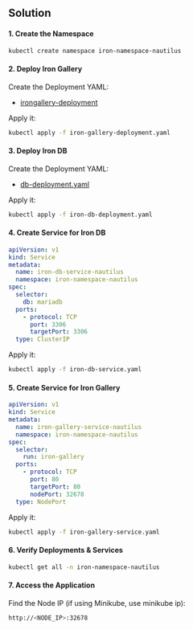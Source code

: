 ## Solution
#### 1. Create the Namespace
```sh
kubectl create namespace iron-namespace-nautilus
```

#### 2. Deploy Iron Gallery
Create the Deployment YAML:

- [irongallery-deployment](./irongallery-deployment.yaml)

Apply it:

```sh
kubectl apply -f iron-gallery-deployment.yaml
```

#### 3. Deploy Iron DB
Create the Deployment YAML:

- [db-deployment.yaml](./db-deployment.yaml)

Apply it:

```sh
kubectl apply -f iron-db-deployment.yaml
```

#### 4. Create Service for Iron DB
```yaml
apiVersion: v1
kind: Service
metadata:
  name: iron-db-service-nautilus
  namespace: iron-namespace-nautilus
spec:
  selector:
    db: mariadb
  ports:
    - protocol: TCP
      port: 3306
      targetPort: 3306
  type: ClusterIP
```
Apply it:

```sh
kubectl apply -f iron-db-service.yaml
```

#### 5. Create Service for Iron Gallery
```yaml
apiVersion: v1
kind: Service
metadata:
  name: iron-gallery-service-nautilus
  namespace: iron-namespace-nautilus
spec:
  selector:
    run: iron-gallery
  ports:
    - protocol: TCP
      port: 80
      targetPort: 80
      nodePort: 32678
  type: NodePort
```
Apply it:

```sh
kubectl apply -f iron-gallery-service.yaml
```

#### 6. Verify Deployments & Services
```sh
kubectl get all -n iron-namespace-nautilus
```

#### 7. Access the Application
Find the Node IP (if using Minikube, use minikube ip):

```sh
http://<NODE_IP>:32678
```
